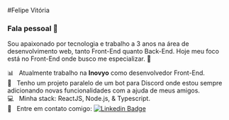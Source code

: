 #Felipe Vitória

### Fala pessoal 👋
Sou apaixonado por tecnologia e trabalho a 3 anos na área de desenvolvimento web, tanto Front-End quanto Back-End.
Hoje meu foco está no Front-End onde busco me especializar. :muscle:

:bar_chart: &nbsp; Atualmente trabalho na **Inovyo** como desenvolvedor Front-End.
<br/> 🤖 &nbsp; Tenho um projeto paralelo de um bot para Discord onde estou sempre adicionando novas funcionalidades com a ajuda de meus amigos.
<br/> :computer: &nbsp; Minha stack: ReactJS, Node.js, & Typescript.
<br/> :email: &nbsp; Entre em contato comigo: [![Linkedin Badge](https://img.shields.io/badge/-ThiagoMarinho-blue?style=flat-square&logo=Linkedin&logoColor=white&link=https://www.linkedin.com/in/felipervitoria/)](https://www.linkedin.com/in/felipervitoria/) 
